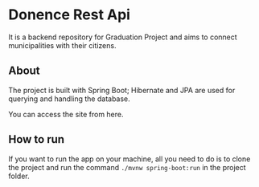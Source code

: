 # Donence Rest Api
It is a backend repository for Graduation Project and aims to connect municipalities with their citizens.

## About
The project is built with Spring Boot; Hibernate and JPA are used for querying and handling the database.

You can access the site from here.

## How to run
If you want to run the app on your machine, all you need to do is to clone the project and run the command `./mvnw spring-boot:run` in the project folder.

